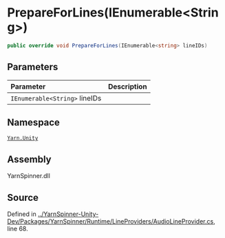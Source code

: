 # PrepareForLines\(IEnumerable&lt;String&gt;\)

```csharp
public override void PrepareForLines(IEnumerable<string> lineIDs)
```

## Parameters

| Parameter | Description |
| :--- | :--- |
| `IEnumerable<String>` lineIDs |  |

## Namespace

[`Yarn.Unity`](../)

## Assembly

YarnSpinner.dll

## Source

Defined in [../YarnSpinner-Unity-Dev/Packages/YarnSpinner/Runtime/LineProviders/AudioLineProvider.cs](https://github.com/YarnSpinnerTool/YarnSpinner-Unity//blob/develop/Runtime/LineProviders/AudioLineProvider.cs#L68), line 68.

